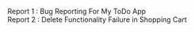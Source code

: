 Report 1 : Bug Reporting For My ToDo App <br>
Report 2 : Delete Functionality Failure in Shopping Cart<br>
